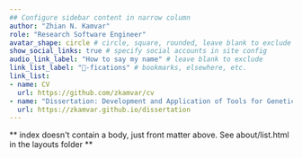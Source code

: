 ```yaml
---
## Configure sidebar content in narrow column
author: "Zhian N. Kamvar"
role: "Research Software Engineer"
avatar_shape: circle # circle, square, rounded, leave blank to exclude
show_social_links: true # specify social accounts in site config
audio_link_label: "How to say my name" # leave blank to exclude
link_list_label: "🐨-fications" # bookmarks, elsewhere, etc.
link_list:
- name: CV
  url: https://github.com/zkamvar/cv
- name: "Dissertation: Development and Application of Tools for Genetic Analysis of Clonal Populations"
  url: https://zkamvar.github.io/dissertation
---
```


** index doesn't contain a body, just front matter above.
See about/list.html in the layouts folder **
